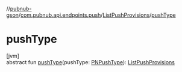 //[pubnub-gson](../../../index.md)/[com.pubnub.api.endpoints.push](../index.md)/[ListPushProvisions](index.md)/[pushType](push-type.md)

# pushType

[jvm]\
abstract fun [pushType](push-type.md)(pushType: [PNPushType](../../../../pubnub-core/pubnub-core-api/pubnub-core-api/com.pubnub.api.enums/-p-n-push-type/index.md)): [ListPushProvisions](index.md)
